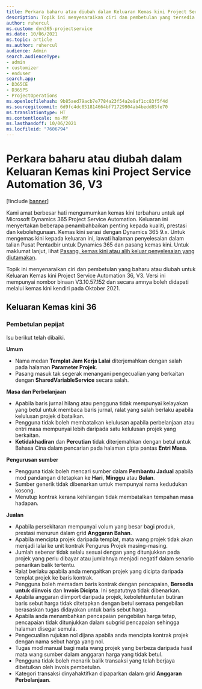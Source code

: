 ```yaml
---
title: Perkara baharu atau diubah dalam Keluaran Kemas kini Project Service Automation 36, V3
description: Topik ini menyenaraikan ciri dan pembetulan yang tersedia dalam Keluaran Kemas kini Microsoft Dynamics 365 Project Service Automation 36, V3.
author: ruhercul
ms.custom: dyn365-projectservice
ms.date: 10/06/2021
ms.topic: article
ms.author: ruhercul
audience: Admin
search.audienceType:
- admin
- customizer
- enduser
search.app:
- D365CE
- D365PS
- ProjectOperations
ms.openlocfilehash: 9b85aed79acb7e7784a23f54a2e9af1cc83f5f4d
ms.sourcegitcommit: 6d9fc4dc851814664bf71729904ab4bedd85fe70
ms.translationtype: HT
ms.contentlocale: ms-MY
ms.lasthandoff: 10/06/2021
ms.locfileid: "7606794"
---
```

# <a name="whats-new-or-changed-in-project-service-automation-update-release-36-v3"></a>Perkara baharu atau diubah dalam Keluaran Kemas kini Project Service Automation 36, V3

[!include [banner](../includes/psa-now-project-operations.md)]

Kami amat berbesar hati mengumumkan kemas kini terbaharu untuk apl Microsoft Dynamics 365 Project Service Automation. Keluaran ini menyertakan beberapa penambahbaikan penting kepada kualiti, prestasi dan kebolehgunaan. Kemas kini serasi dengan Dynamics 365 9.x. Untuk mengemas kini kepada keluaran ini, lawati halaman penyelesaian dalam talian Pusat Pentadbir untuk Dynamics 365 dan pasang kemas kini. Untuk maklumat lanjut, lihat [Pasang, kemas kini atau alih keluar penyelesaian yang diutamakan](/power-platform/admin/install-remove-preferred-solution).

Topik ini menyenaraikan ciri dan pembetulan yang baharu atau diubah untuk Keluaran Kemas kini Project Service Automation 36, V3. Versi ini mempunyai nombor binaan V3.10.57.152 dan secara amnya boleh didapati melalui kemas kini kendiri pada Oktober 2021.

## <a name="update-release-36"></a>Keluaran Kemas kini 36

### <a name="bug-fixes"></a>Pembetulan pepijat

Isu berikut telah dibaiki.

**Umum**
- Nama medan **Templat Jam Kerja Lalai** diterjemahkan dengan salah pada halaman **Parameter Projek**.
- Pasang masuk tak segerak menangani pengecualian yang berkaitan dengan **SharedVariableService** secara salah.

**Masa dan Perbelanjaan**
- Apabila baris jurnal hilang atau pengguna tidak mempunyai kelayakan yang betul untuk membaca baris jurnal, ralat yang salah berlaku apabila kelulusan projek dibatalkan.
- Pengguna tidak boleh membatalkan kelulusan apabila perbelanjaan atau entri masa mempunyai lebih daripada satu kelulusan projek yang berkaitan.
- **Ketidakhadiran** dan **Percutian** tidak diterjemahkan dengan betul untuk Bahasa Cina dalam pencarian pada halaman cipta pantas **Entri Masa**.

**Pengurusan sumber**
- Pengguna tidak boleh mencari sumber dalam **Pembantu Jadual** apabila mod pandangan ditetapkan ke **Hari**, **Minggu** atau **Bulan**.
- Sumber generik tidak dibenarkan untuk mempunyai nama kedudukan kosong. 
- Menutup kontrak kerana kehilangan tidak membatalkan tempahan masa hadapan.

**Jualan**
- Apabila persekitaran mempunyai volum yang besar bagi produk, prestasi menurun dalam grid **Anggaran Bahan**.
- Apabila mencipta projek daripada templat, mata wang projek tidak akan menjadi lalai ke unit kontrak Pengurus Projek masing-masing.
- Jumlah sebenar tidak selalu sesuai dengan yang ditunjukkan pada projek yang perlu dibayar atau jumlahnya menjadi negatif dalam senario penarikan balik tertentu.
- Ralat berlaku apabila anda mengaitkan projek yang dicipta daripada templat projek ke baris kontrak.
- Pengguna boleh memadam baris kontrak dengan pencapaian, **Bersedia untuk diinvois** dan **Invois Dicipta**. Ini sepatutnya tidak dibenarkan.
- Apabila anggaran diimport daripada projek, kebolehtuntutan butiran baris sebut harga tidak ditetapkan dengan betul semasa pengebilan berasaskan tugas didayakan untuk baris sebut harga.
- Apabila anda menambahkan pencapaian pengebilan harga tetap, pencapaian tidak ditunjukkan dalam subgrid pencapaian sehingga halaman disegar semula.
- Pengecualian rujukan nol dijana apabila anda mencipta kontrak projek dengan nama sebut harga yang nol.
- Tugas mod manual bagi mata wang projek yang berbeza daripada hasil mata wang sumber dalam anggaran harga yang tidak betul.
- Pengguna tidak boleh menarik balik transaksi yang telah berjaya dibetulkan oleh invois pembetulan.
- Kategori transaksi dinyahaktifkan dipaparkan dalam grid **Anggaran Perbelanjaan**.




